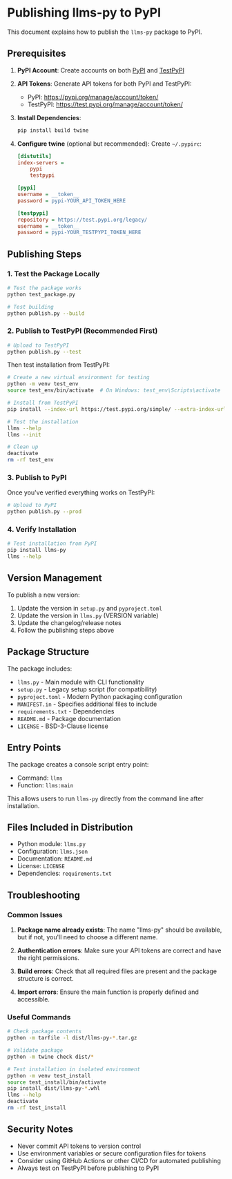 # Publishing llms-py to PyPI

This document explains how to publish the `llms-py` package to PyPI.

## Prerequisites

1. **PyPI Account**: Create accounts on both [PyPI](https://pypi.org/account/register/) and [TestPyPI](https://test.pypi.org/account/register/)

2. **API Tokens**: Generate API tokens for both PyPI and TestPyPI:
   - PyPI: https://pypi.org/manage/account/token/
   - TestPyPI: https://test.pypi.org/manage/account/token/

3. **Install Dependencies**:
   ```bash
   pip install build twine
   ```

4. **Configure twine** (optional but recommended):
   Create `~/.pypirc`:
   ```ini
   [distutils]
   index-servers =
       pypi
       testpypi

   [pypi]
   username = __token__
   password = pypi-YOUR_API_TOKEN_HERE

   [testpypi]
   repository = https://test.pypi.org/legacy/
   username = __token__
   password = pypi-YOUR_TESTPYPI_TOKEN_HERE
   ```

## Publishing Steps

### 1. Test the Package Locally

```bash
# Test the package works
python test_package.py

# Test building
python publish.py --build
```

### 2. Publish to TestPyPI (Recommended First)

```bash
# Upload to TestPyPI
python publish.py --test
```

Then test installation from TestPyPI:
```bash
# Create a new virtual environment for testing
python -m venv test_env
source test_env/bin/activate  # On Windows: test_env\Scripts\activate

# Install from TestPyPI
pip install --index-url https://test.pypi.org/simple/ --extra-index-url https://pypi.org/simple/ llms-py

# Test the installation
llms --help
llms --init

# Clean up
deactivate
rm -rf test_env
```

### 3. Publish to PyPI

Once you've verified everything works on TestPyPI:

```bash
# Upload to PyPI
python publish.py --prod
```

### 4. Verify Installation

```bash
# Test installation from PyPI
pip install llms-py
llms --help
```

## Version Management

To publish a new version:

1. Update the version in `setup.py` and `pyproject.toml`
2. Update the version in `llms.py` (VERSION variable)
3. Update the changelog/release notes
4. Follow the publishing steps above

## Package Structure

The package includes:

- `llms.py` - Main module with CLI functionality
- `setup.py` - Legacy setup script (for compatibility)
- `pyproject.toml` - Modern Python packaging configuration
- `MANIFEST.in` - Specifies additional files to include
- `requirements.txt` - Dependencies
- `README.md` - Package documentation
- `LICENSE` - BSD-3-Clause license

## Entry Points

The package creates a console script entry point:
- Command: `llms`
- Function: `llms:main`

This allows users to run `llms-py` directly from the command line after installation.

## Files Included in Distribution

- Python module: `llms.py`
- Configuration: `llms.json`
- Documentation: `README.md`
- License: `LICENSE`
- Dependencies: `requirements.txt`

## Troubleshooting

### Common Issues

1. **Package name already exists**: The name "llms-py" should be available, but if not, you'll need to choose a different name.

2. **Authentication errors**: Make sure your API tokens are correct and have the right permissions.

3. **Build errors**: Check that all required files are present and the package structure is correct.

4. **Import errors**: Ensure the main function is properly defined and accessible.

### Useful Commands

```bash
# Check package contents
python -m tarfile -l dist/llms-py-*.tar.gz

# Validate package
python -m twine check dist/*

# Test installation in isolated environment
python -m venv test_install
source test_install/bin/activate
pip install dist/llms-py-*.whl
llms --help
deactivate
rm -rf test_install
```

## Security Notes

- Never commit API tokens to version control
- Use environment variables or secure configuration files for tokens
- Consider using GitHub Actions or other CI/CD for automated publishing
- Always test on TestPyPI before publishing to PyPI
